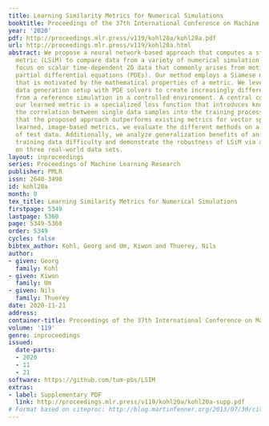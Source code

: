 ```yaml
---
title: Learning Similarity Metrics for Numerical Simulations
booktitle: Proceedings of the 37th International Conference on Machine Learning
year: '2020'
pdf: http://proceedings.mlr.press/v119/kohl20a/kohl20a.pdf
url: http://proceedings.mlr.press/v119/kohl20a.html
abstract: We propose a neural network-based approach that computes a stable and generalizing
  metric (LSiM) to compare data from a variety of numerical simulation sources. We
  focus on scalar time-dependent 2D data that commonly arises from motion and transport-based
  partial differential equations (PDEs). Our method employs a Siamese network architecture
  that is motivated by the mathematical properties of a metric. We leverage a controllable
  data generation setup with PDE solvers to create increasingly different outputs
  from a reference simulation in a controlled environment. A central component of
  our learned metric is a specialized loss function that introduces knowledge about
  the correlation between single data samples into the training process. To demonstrate
  that the proposed approach outperforms existing metrics for vector spaces and other
  learned, image-based metrics, we evaluate the different methods on a large range
  of test data. Additionally, we analyze generalization benefits of an adjustable
  training data difficulty and demonstrate the robustness of LSiM via an evaluation
  on three real-world data sets.
layout: inproceedings
series: Proceedings of Machine Learning Research
publisher: PMLR
issn: 2640-3498
id: kohl20a
month: 0
tex_title: Learning Similarity Metrics for Numerical Simulations
firstpage: 5349
lastpage: 5360
page: 5349-5360
order: 5349
cycles: false
bibtex_author: Kohl, Georg and Um, Kiwon and Thuerey, Nils
author:
- given: Georg
  family: Kohl
- given: Kiwon
  family: Um
- given: Nils
  family: Thuerey
date: 2020-11-21
address: 
container-title: Proceedings of the 37th International Conference on Machine Learning
volume: '119'
genre: inproceedings
issued:
  date-parts:
  - 2020
  - 11
  - 21
software: https://github.com/tum-pbs/LSIM
extras:
- label: Supplementary PDF
  link: http://proceedings.mlr.press/v119/kohl20a/kohl20a-supp.pdf
# Format based on citeproc: http://blog.martinfenner.org/2013/07/30/citeproc-yaml-for-bibliographies/
---
```

